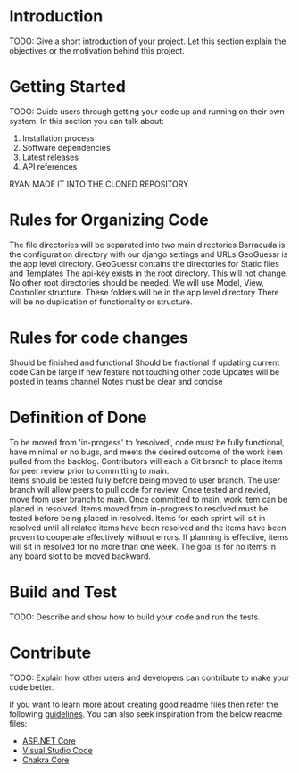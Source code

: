 # Introduction 
TODO: Give a short introduction of your project. Let this section explain the objectives or the motivation behind this project. 

# Getting Started
TODO: Guide users through getting your code up and running on their own system. In this section you can talk about:
1.	Installation process
2.	Software dependencies
3.	Latest releases
4.	API references

RYAN MADE IT INTO THE CLONED REPOSITORY

# Rules for Organizing Code
The file directories will be separated into two main directories
    Barracuda is the configuration directory with our django settings and URLs
    GeoGuessr is the app level directory. GeoGuessr contains the directories for Static files and Templates
The api-key exists in the root directory. This will not change. No other root directories should be needed.
We will use Model, View, Controller structure. These folders will be in the app level directory
There will be no duplication of functionality or structure. 

# Rules for code changes 
Should be finished and functional 
Should be fractional if updating current code 
Can be large if new feature not touching other code
Updates will be posted in teams channel
Notes must be clear and concise 

# Definition of Done
To be moved from 'in-progess' to 'resolved', code must be fully functional, have minimal or no bugs, and meets the desired outcome of the work item pulled from the backlog.
Contributors will each a Git branch to place items for peer review prior to committing to main.\
Items should be tested fully before being moved to user branch.
The user branch will allow peers to pull code for review. 
Once tested and revied, move from user branch to main.
Once committed to main, work item can be placed in resolved.
Items moved from in-progress to resolved must be tested before being placed in resolved. 
Items for each sprint will sit in resolved until all related items have been resolved and the items have been proven to cooperate effectively without errors.
If planning is effective, items will sit in resolved for no more than one week.
The goal is for no items in any board slot to be moved backward.

# Build and Test
TODO: Describe and show how to build your code and run the tests. 

# Contribute
TODO: Explain how other users and developers can contribute to make your code better. 

If you want to learn more about creating good readme files then refer the following [guidelines](https://docs.microsoft.com/en-us/azure/devops/repos/git/create-a-readme?view=azure-devops). You can also seek inspiration from the below readme files:
- [ASP.NET Core](https://github.com/aspnet/Home)
- [Visual Studio Code](https://github.com/Microsoft/vscode)
- [Chakra Core](https://github.com/Microsoft/ChakraCore)
